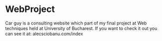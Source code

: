 # WebProject
Car guy is a consulting website which part of my final project at Web techniques held at University of Bucharest.
If you want to check it out you can see it at: alecsciobanu.com/index
